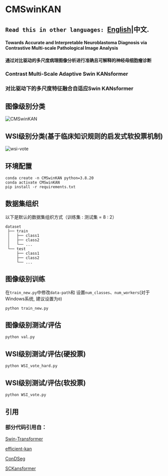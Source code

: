 CMSwinKAN
=========
**``Read this in other languages: ``[English](README.md)|中文.**
---------
#### Towards Accurate and Interpretable Neuroblastoma Diagnosis via Contrastive Multi-scale Pathological Image Analysis
#### 通过对比驱动的多尺度病理图像分析进行准确且可解释的神经母细胞瘤诊断
### Contrast Multi-Scale Adaptive Swin KANsformer
### 对比驱动下的多尺度特征融合自适应Swin KANsformer

## 图像级别分类
![CMSwinKAN](https://github.com/user-attachments/assets/a3a72e0a-7df6-43b2-8a3e-6b766ae8b609)

## WSI级别分类(基于临床知识规则的启发式软投票机制)
![wsi-vote](https://github.com/user-attachments/assets/83751bc2-dd9a-4013-97be-797b4e34f439)


## 环境配置

    conda create -n CMSwinKAN python=3.8.20
    conda activate CMSwinKAN
    pip install -r requirements.txt

## 数据集组织
以下是默认的数据集组织方式（训练集 : 测试集 = 8 : 2）<br>

    dataset  
     ├── train
     │   ├── class1 
     │   ├── class2  
     │   └── ... 
     └── test
         ├── class1
         ├── class2
         └── ...
## 图像级别训练
 在`train_new.py`中修改`data-path`和 设置`num_classes`、`num_workers`(对于Windows系统, 建议设置为`0`)<br>

    python train_new.py

## 图像级别测试/评估

    python val.py

## WSI级别测试/评估(硬投票)

    python WSI_vote_hard.py

## WSI级别测试/评估(软投票)

    python WSI_vote.py

## 引用
### 部分代码引用自：

[Swin-Transformer](https://github.com/microsoft/Swin-Transformer)

[efficient-kan](https://github.com/Blealtan/efficient-kan)

[ConDSeg](https://github.com/Mengqi-Lei/ConDSeg)

[SCKansformer](https://github.com/JustlfC03/SCKansformer)
